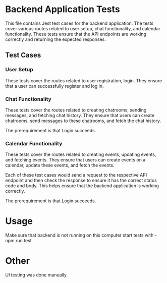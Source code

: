 # Backend Application Tests

This file contains Jest test cases for the backend application. The tests cover various routes related to user setup, chat functionality, and calendar functionality. These tests ensure that the API endpoints are working correctly and returning the expected responses.

## Test Cases

### User Setup
These tests cover the routes related to user registration, login. They ensure that a user can successfully register and log in.

### Chat Functionality
These tests cover the routes related to creating chatrooms, sending messages, and fetching chat history. They ensure that users can create chatrooms, send messages to these chatrooms, and fetch the chat history.

The prerequirement is that Login succeeds.

### Calendar Functionality
These tests cover the routes related to creating events, updating events, and fetching events. They ensure that users can create events on a calendar, update these events, and fetch the events.

Each of these test cases would send a request to the respective API endpoint and then check the response to ensure it has the correct status code and body. This helps ensure that the backend application is working correctly.

The prerequirement is that Login succeeds.

# Usage

Make sure that backend is not running on this computer
start tests with -npm run test

# Other

UI testing was done manually.